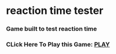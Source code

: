 # **reaction time tester**

### Game built to test reaction time

### CLick Here To Play this Game: [PLAY](https://swoyam1.github.io/Reaction-Time-Test-GAME/)
